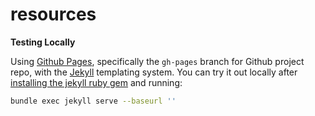# resources

**Testing Locally** 

Using [Github Pages](https://pages.github.com/), specifically the `gh-pages` branch for Github project repo, with the [Jekyll](http://jekyllrb.com/) templating system. You can try it out locally after [installing the jekyll ruby gem](http://jekyllrb.com/docs/quickstart/) and running:
```bash
bundle exec jekyll serve --baseurl ''
```
